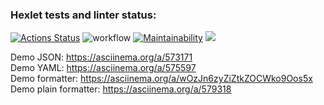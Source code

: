 ### Hexlet tests and linter status:
[![Actions Status](https://github.com/veb1994/java-project-71/workflows/hexlet-check/badge.svg)](https://github.com/veb1994/java-project-71/actions)
![workflow](https://github.com/veb1994/java-project-71/actions/workflows/main.yml/badge.svg)
[![Maintainability](https://api.codeclimate.com/v1/badges/258ef4ed577335cfff89/maintainability)](https://codeclimate.com/github/veb1994/java-project-71/maintainability)
<a href="https://codeclimate.com/github/veb1994/java-project-71/test_coverage"><img src="https://api.codeclimate.com/v1/badges/258ef4ed577335cfff89/test_coverage" /></a> <br />

Demo JSON: https://asciinema.org/a/573171 <br />
Demo YAML: https://asciinema.org/a/575597 <br />
Demo formatter: https://asciinema.org/a/wOzJn6zyZiZtkZOCWko9Oos5x <br />
Demo plain formatter: https://asciinema.org/a/579318
